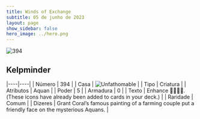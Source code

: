 ```yaml
---
title: Winds of Exchange
subtitle: 05 de junho de 2023
layout: page
show_sidebar: false
hero_image: ../hero.png
---
```


![394](https://mastervault-storage-prod.s3.amazonaws.com/media/card_front/en/600_394_afeabd999bfc_en.png)


## Kelpminder

|----|----|
| Número | 394 |
| Casa | ![Unfathomable](https://archonarcana.com/images/thumb/1/10/Unfathomable.png/22px-Unfathomable.png "Abissais") |
| Tipo | Criatura |
| Atributos | Aquan |
| Poder | 5 |
| Armadura | 0 |
| Texto | Enhance . (These icons have already been added to cards in your deck.)  |
| Raridade | Comum |
| Dizeres | Grant Coral’s famous painting of a farming couple put a friendly face on the mysterious Aquans. |

